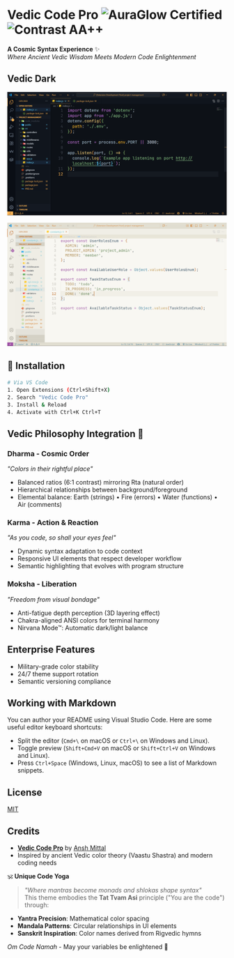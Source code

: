 # Vedic Code Pro <img src="https://img.shields.io/badge/AURAGLOW-Certified-FFB454" alt="AuraGlow Certified"> <img src="https://img.shields.io/badge/Contrast-AA%2B%2B-98C379" alt="Contrast AA++">

**A Cosmic Syntax Experience** ✨  
_Where Ancient Vedic Wisdom Meets Modern Code Enlightenment_

## Vedic Dark

![Vedic Code Dark Preview](<./screenshots/vedic-dark-v(3.0.0).png>)

![Vedic Code Light Preview](<./screenshots/vedic-light-v(3.0.0).png>)

## 🌟 Installation

```bash
# Via VS Code
1. Open Extensions (Ctrl+Shift+X)
2. Search "Vedic Code Pro"
3. Install & Reload
4. Activate with Ctrl+K Ctrl+T
```

## Vedic Philosophy Integration 🌸

### **Dharma** - Cosmic Order

_"Colors in their rightful place"_

- Balanced ratios (6:1 contrast) mirroring Rta (natural order)
- Hierarchical relationships between background/foreground
- Elemental balance: Earth (strings) • Fire (errors) • Water (functions) • Air (comments)

### **Karma** - Action & Reaction

_"As you code, so shall your eyes feel"_

- Dynamic syntax adaptation to code context
- Responsive UI elements that respect developer workflow
- Semantic highlighting that evolves with program structure

### **Moksha** - Liberation

_"Freedom from visual bondage"_

- Anti-fatigue depth perception (3D layering effect)
- Chakra-aligned ANSI colors for terminal harmony
- Nirvana Mode™: Automatic dark/light balance

## Enterprise Features

- Military-grade color stability
- 24/7 theme support rotation
- Semantic versioning compliance

## Working with Markdown

You can author your README using Visual Studio Code. Here are some useful editor keyboard shortcuts:

- Split the editor (`Cmd+\` on macOS or `Ctrl+\` on Windows and Linux).
- Toggle preview (`Shift+Cmd+V` on macOS or `Shift+Ctrl+V` on Windows and Linux).
- Press `Ctrl+Space` (Windows, Linux, macOS) to see a list of Markdown snippets.

## License

[MIT](./LICENSE.txt)

## Credits

- [**Vedic Code Pro**](https://github.com/AnshMittal86/VedicCodePro) by [Ansh Mittal](https://github.com/AnshMittal86)
- Inspired by ancient Vedic color theory (Vaastu Shastra) and modern coding needs

🕉️ **Unique Code Yoga**

> _"Where mantras become monads and shlokas shape syntax"_  
> This theme embodies the **Tat Tvam Asi** principle ("You are the code") through:

- **Yantra Precision**: Mathematical color spacing
- **Mandala Patterns**: Circular relationships in UI elements
- **Sanskrit Inspiration**: Color names derived from Rigvedic hymns

_Om Code Namah_ - May your variables be enlightened 🌟
